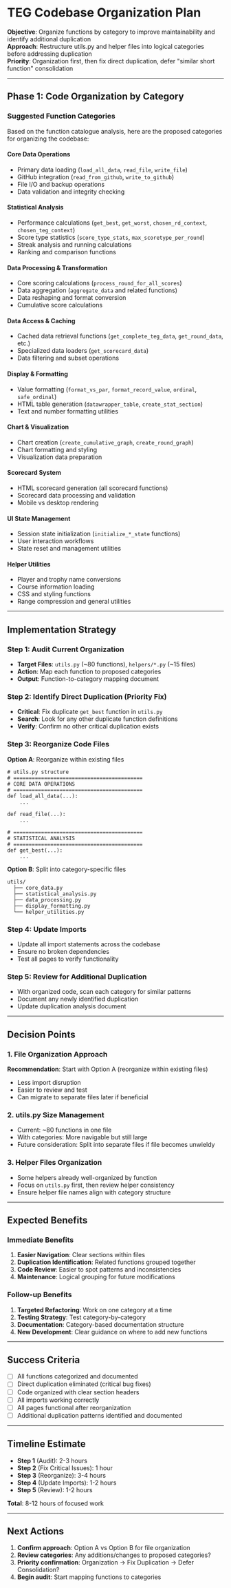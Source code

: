 # TEG Codebase Organization Plan

**Objective**: Organize functions by category to improve maintainability and identify additional duplication  
**Approach**: Restructure utils.py and helper files into logical categories before addressing duplication  
**Priority**: Organization first, then fix direct duplication, defer "similar short function" consolidation

---

## Phase 1: Code Organization by Category

### Suggested Function Categories

Based on the function catalogue analysis, here are the proposed categories for organizing the codebase:

#### **Core Data Operations**
- Primary data loading (`load_all_data`, `read_file`, `write_file`)
- GitHub integration (`read_from_github`, `write_to_github`)
- File I/O and backup operations
- Data validation and integrity checking

#### **Statistical Analysis** 
- Performance calculations (`get_best`, `get_worst`, `chosen_rd_context`, `chosen_teg_context`)
- Score type statistics (`score_type_stats`, `max_scoretype_per_round`)
- Streak analysis and running calculations
- Ranking and comparison functions

#### **Data Processing & Transformation**
- Core scoring calculations (`process_round_for_all_scores`)
- Data aggregation (`aggregate_data` and related functions)
- Data reshaping and format conversion
- Cumulative score calculations

#### **Data Access & Caching**
- Cached data retrieval functions (`get_complete_teg_data`, `get_round_data`, etc.)
- Specialized data loaders (`get_scorecard_data`)
- Data filtering and subset operations

#### **Display & Formatting**
- Value formatting (`format_vs_par`, `format_record_value`, `ordinal`, `safe_ordinal`)
- HTML table generation (`datawrapper_table`, `create_stat_section`)
- Text and number formatting utilities

#### **Chart & Visualization**
- Chart creation (`create_cumulative_graph`, `create_round_graph`)
- Chart formatting and styling
- Visualization data preparation

#### **Scorecard System**
- HTML scorecard generation (all scorecard functions)
- Scorecard data processing and validation
- Mobile vs desktop rendering

#### **UI State Management**
- Session state initialization (`initialize_*_state` functions)
- User interaction workflows
- State reset and management utilities

#### **Helper Utilities**
- Player and trophy name conversions
- Course information loading
- CSS and styling functions
- Range compression and general utilities

---

## Implementation Strategy

### Step 1: Audit Current Organization
- **Target Files**: `utils.py` (~80 functions), `helpers/*.py` (~15 files)
- **Action**: Map each function to proposed categories
- **Output**: Function-to-category mapping document

### Step 2: Identify Direct Duplication (Priority Fix)
- **Critical**: Fix duplicate `get_best` function in `utils.py`
- **Search**: Look for any other duplicate function definitions
- **Verify**: Confirm no other critical duplication exists

### Step 3: Reorganize Code Files
**Option A**: Reorganize within existing files
```
# utils.py structure
# ==========================================
# CORE DATA OPERATIONS
# ==========================================
def load_all_data(...):
    ...

def read_file(...):
    ...

# ==========================================  
# STATISTICAL ANALYSIS
# ==========================================
def get_best(...):
    ...
```

**Option B**: Split into category-specific files
```
utils/
  ├── core_data.py
  ├── statistical_analysis.py  
  ├── data_processing.py
  ├── display_formatting.py
  └── helper_utilities.py
```

### Step 4: Update Imports
- Update all import statements across the codebase
- Ensure no broken dependencies
- Test all pages to verify functionality

### Step 5: Review for Additional Duplication
- With organized code, scan each category for similar patterns
- Document any newly identified duplication
- Update duplication analysis document

---

## Decision Points

### 1. File Organization Approach
**Recommendation**: Start with Option A (reorganize within existing files)
- Less import disruption
- Easier to review and test
- Can migrate to separate files later if beneficial

### 2. utils.py Size Management
- Current: ~80 functions in one file
- With categories: More navigable but still large
- Future consideration: Split into separate files if file becomes unwieldy

### 3. Helper Files Organization
- Some helpers already well-organized by function
- Focus on `utils.py` first, then review helper consistency
- Ensure helper file names align with category structure

---

## Expected Benefits

### Immediate Benefits
1. **Easier Navigation**: Clear sections within files
2. **Duplication Identification**: Related functions grouped together
3. **Code Review**: Easier to spot patterns and inconsistencies
4. **Maintenance**: Logical grouping for future modifications

### Follow-up Benefits  
1. **Targeted Refactoring**: Work on one category at a time
2. **Testing Strategy**: Test category-by-category
3. **Documentation**: Category-based documentation structure
4. **New Development**: Clear guidance on where to add new functions

---

## Success Criteria

- [ ] All functions categorized and documented
- [ ] Direct duplication eliminated (critical bug fixes)
- [ ] Code organized with clear section headers
- [ ] All imports working correctly  
- [ ] All pages functional after reorganization
- [ ] Additional duplication patterns identified and documented

---

## Timeline Estimate

- **Step 1** (Audit): 2-3 hours
- **Step 2** (Fix Critical Issues): 1 hour  
- **Step 3** (Reorganize): 3-4 hours
- **Step 4** (Update Imports): 1-2 hours
- **Step 5** (Review): 1-2 hours

**Total**: 8-12 hours of focused work

---

## Next Actions

1. **Confirm approach**: Option A vs Option B for file organization
2. **Review categories**: Any additions/changes to proposed categories?
3. **Priority confirmation**: Organization → Fix Duplication → Defer Consolidation?
4. **Begin audit**: Start mapping functions to categories